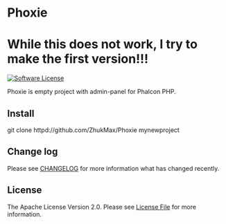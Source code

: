 # Phoxie

# While this does not work, I try to make the first version!!!

[![Software License][ico-license]](license.md)

Phoxie is empty project with admin-panel for Phalcon PHP.

## Install

git clone httpd://github.com/ZhukMax/Phoxie mynewproject

## Change log

Please see [CHANGELOG](changelog.md) for more information what has changed recently.

## License

The Apache License Version 2.0. Please see [License File](license.md) for more information.

[ico-license]: https://img.shields.io/badge/license-Apache%202-brightgreen.svg?style=flat-square
